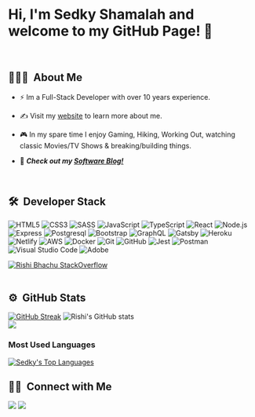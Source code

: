# Hi, I'm Sedky Shamalah and welcome to my GitHub Page! 👋
<br/>

## 👨🏻‍💻 &nbsp;About Me&nbsp;
- ⚡ Im a Full-Stack Developer with over 10 years experience.

- ✍️ Visit my [website](https://www.sedkodes.com) to learn more about me.
- 🎮 In my spare time I enjoy Gaming, Hiking, Working Out, watching classic Movies/TV Shows &amp; breaking/building things.
- 📰 _**Check out my [Software Blog!](https://www.sedkodes.com)**_
<br/>

## 🛠 &nbsp;Developer Stack&nbsp;&nbsp;
![HTML5](https://img.shields.io/badge/-HTML5-333333?style=flat&logo=HTML5)
![CSS3](https://img.shields.io/badge/-CSS3-333333?style=flat&logo=CSS3&logoColor=1572B6)
![SASS](https://img.shields.io/badge/-SASS-333333?style=flat&logo=SASS&logoColor=CD6799)
![JavaScript](https://img.shields.io/badge/-JavaScript-333333?style=flat&logo=javascript)
![TypeScript](https://img.shields.io/badge/-TypeScript-333333?style=flat&logo=typescript)
![React](https://img.shields.io/badge/-React-333333?style=flat&logo=react)
![Node.js](https://img.shields.io/badge/-Node.js-05122A?style=flat&logo=node.js)
![Express](https://img.shields.io/badge/-Express-333333?style=flat&logo=express)
![Postgresql](https://img.shields.io/badge/-PostgreSQL-333333?style=flat&logo=postgresql&logoColor=FFFFFF)
![Bootstrap](https://img.shields.io/badge/-Bootstrap-333333?style=flat&logo=bootstrap)
![GraphQL](https://img.shields.io/badge/-GraphQL-333333?style=flat&logo=graphql)
![Gatsby](https://img.shields.io/badge/-Gatsby-333333?style=flat&logo=gatsby)
![Heroku](https://img.shields.io/badge/-Heroku-333333?style=flat&logo=heroku)
![Netlify](https://img.shields.io/badge/-Netlify-333333?style=flat&logo=netlify)
![AWS](https://img.shields.io/badge/-AWS-333333?style=flat&logo=amazon-aws)
![Docker](https://img.shields.io/badge/-Docker-333333?style=flat&logo=docker)
![Git](https://img.shields.io/badge/-Git-333333?style=flat&logo=git)
![GitHub](https://img.shields.io/badge/-GitHub-333333?style=flat&logo=github)
![Jest](https://img.shields.io/badge/-Jest-333333?style=flat&logo=jest)
![Postman](https://img.shields.io/badge/-Postman-333333?style=flat&logo=postman)
![Visual Studio Code](https://img.shields.io/badge/-VS%20Code-05122A?style=flat&logo=visual-studio-code&logoColor=007ACC)
![Adobe](https://img.shields.io/badge/-Adobe-333333?style=flat&logo=adobe)
<!--
![Enzyme](https://img.shields.io/badge/-Enzyme-333333?style=flat&logo=enzyme)
![Rest](https://img.shields.io/badge/-REST-333333?style=flat&logo=rest)
![Restful](https://img.shields.io/badge/-RESTful-333333?style=flat&logo=restful)
![API](https://img.shields.io/badge/-API-333333?style=flat&logo=api)
![API](https://img.shields.io/badge/-API-333333?style=flat&logo=rest-api)
![SQL](https://img.shields.io/badge/-SQL-333333?style=flat&logo=sql)
-->

[![Rishi Bhachu StackOverflow](https://stackoverflow-badge.vercel.app/?userID=13364898)](https://stackoverflow.com/users/13364898/sedky-abou-shamalah)
<br/><br/>

## ⚙️ &nbsp;GitHub Stats&nbsp;&nbsp;
[![GitHub Streak](https://github-readme-streak-stats.herokuapp.com/?user=sedkis&theme=nightowl)](https://git.io/streak-stats)
![Rishi's GitHub stats](https://github-readme-stats.vercel.app/api?username=sedkis&theme=nightowl&show_icons=true)
<br/>
<a href="https://github.com/Meghna-DAS/github-profile-views-counter">
  <img src="https://komarev.com/ghpvc/?username=sedkis">
</a>

### Most Used Languages&nbsp;&nbsp;
<a href="https://github.com/SubhamRaoniar28/github-readme-stats"><img alt="Sedky's Top Languages" src="https://github-readme-stats.vercel.app/api/top-langs/?username=sedkis&langs_count=8&count_private=true&layout=compact&theme=react&hide_border=true&bg_color=0D1117" /></a>

## 🤝🏻 &nbsp;Connect with Me&nbsp;&nbsp;
<a target="_blank" title="https://www.sedkodes.com" href="https://www.sedkodes.com"><img src="https://img.shields.io/badge/-Sedkodes%20Blog-000000?style=flat&logo=Blogger&logoColor=white"/></a>
<a target="_blank" title="https://www.linkedin.com/in/sedky" href="https://www.linkedin.com/in/sedky"><img src="https://img.shields.io/badge/-Sedky&nbsp;Shamalah-0077B5?style=flat&logo=Linkedin&logoColor=white"/></a>
